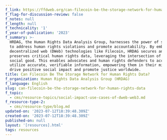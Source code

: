 ```yaml
---
f_link: https://ffdweb.org/can-filecoin-be-the-storage-network-for-human-rights-data/
f_flag-for-discussion-review: false
f_notes: null
f_length: null
f_technicality: '1'
f_year-of-publication: '2023'
f_summary: >-
  HRDAG, the Human Rights Data Analysis Group, harnesses the power of statistics
  to address human rights violations and promote accountability. By embracing
  decentralized web (DWeb) technologies like Filecoin, HRDAG secures and
  preserves critical human rights data, leveraging the intersection of web3 and
  social good. This enables advocates and human rights defenders to access and
  utilize accurate, verifiable information, empowering them in their mission to
  drive positive social impact and promote justice worldwide.
title: Can Filecoin Be The Storage Network for Human Rights Data?
f_organization: Human Rights Data Analysis Group (HRDAG)
f_language: English
slug: can-filecoin-be-the-storage-network-for-human-rights-data
f_topic:
  - cms/resource-topics/social-impact-use-cases-of-dweb-web3.md
f_resource-type-2:
  - cms/resource-type/blog.md
updated-on: '2023-07-12T18:39:48.309Z'
created-on: '2023-07-12T18:39:48.309Z'
published-on: null
layout: '[resources].html'
tags: resources
---
```



